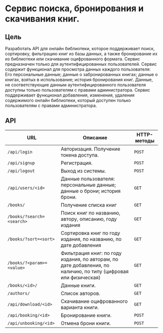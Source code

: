 # Сервис поиска, бронирования и скачивания книг.

## Цель

Разработать API для онлайн библиотеки, которое поддерживает поиск, сортировку, фильтрацию книг из базы данных, а также бронирование их из библиотеки или скачивание оцифрованного формата. Сервис предназначен только для аутентифицированных пользователей. Сервис содержит функционал для просмотра данных каждого пользователя: Его персональные данные; данные о забронированных книгах; данные о книгах, взятых в использование; история бронирования книг. Данные, не соответствующие данным аутентифицированного пользователя доступны только пользователям с правами администратора. Сервис поддерживает функционал добавления, изменения, удаления содержимого онлайн библиотеки, который доступен только пользователям с правами администратора.

## API

URL | Описание | HTTP-методы
--- | --- | ---
`/api/login` | Авторизация. Получение токена доступа. | `POST`
`/api/signup` | Регистрация. | `POST`
`/api/logout` | Выход из системы. | `POST`
`/api/users/<id>` | Данные пользователя: персональные данные; данные о брони; история брони. | `GET`
`/books/` | Получение списка книг | `GET`
`/books/?search=<search>` | Поиск книг по названию, автору, описанию, году издания | `GET`
`/books/?sort=<sort>` | Сортировка книг по году издания, по названию, по дате добавления | `GET`
`/books/?<param>=<value>` | Фильтрация книг: по году издания, по авторам, по дате добавления, по наличию, по типу (цифровая или физическая) | `GET`
`/books/<id>/` | Данные книги. | `GET`
`/authors/` | Список авторов. | `GET`
`/api/download/<id>` | Скачивание оцифрованного варианта книги. | `GET`
`/api/booking/<id>` | Бронирование книги. | `POST`
`/api/unbooking/<id>` | Отмена брони книги. | `POST`
